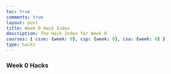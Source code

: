 ```yaml
---
toc: true
comments: true
layout: post
title: Week 0 Hack Index
description: The Hack Index for Week 0
courses: { csse: {week: 0}, csp: {week: 0}, csa: {week: 0} }
type: hacks
---
```


### Week 0 Hacks
